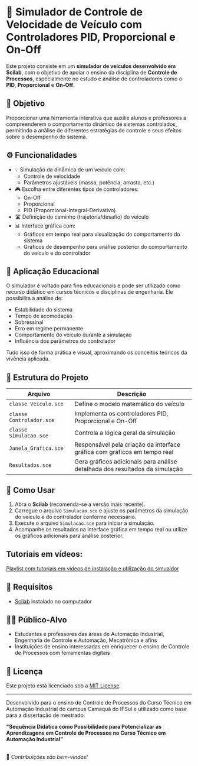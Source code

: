 # 🚗 Simulador de Controle de Velocidade de Veículo com Controladores PID, Proporcional e On-Off

Este projeto consiste em um **simulador de veículos desenvolvido em Scilab**, com o objetivo de apoiar o ensino da disciplina de **Controle de Processos**, especialmente no estudo e análise de controladores como o **PID**, **Proporcional** e **On-Off**.

## 🎯 Objetivo

Proporcionar uma ferramenta interativa que auxilie alunos e professores a compreenderem o comportamento dinâmico de sistemas controlados, permitindo a análise de diferentes estratégias de controle e seus efeitos sobre o desempenho do sistema.

## ⚙️ Funcionalidades

- 💡 Simulação da dinâmica de um veículo com:
  - Controle de velocidade
  - Parâmetros ajustáveis (massa, potência, arrasto, etc.)
- 🎮 Escolha entre diferentes tipos de controladores:
  - On-Off
  - Proporcional
  - PID (Proporcional-Integral-Derivativo)
- 🛣️ Definição do caminho (trajetória/desafio) do veículo
- 📊 Interface gráfica com:
  - Gráficos em tempo real para visualização do comportamento do sistema
  - Gráficos de desempenho para análise posterior do comportamento do veículo e do controlador

## 🧪 Aplicação Educacional

O simulador é voltado para fins educacionais e pode ser utilizado como recurso didático em cursos técnicos e disciplinas de engenharia. Ele possibilita a análise de:

- Estabilidade do sistema
- Tempo de acomodação
- Sobressinal
- Erro em regime permanente
- Comportamento do veículo durante a simulação
- Influência dos parâmetros do controlador

Tudo isso de forma prática e visual, aproximando os conceitos teóricos da vivência aplicada.

## 📁 Estrutura do Projeto

| Arquivo                  | Descrição                                                                   |
|--------------------------|-----------------------------------------------------------------------------|
| `classe Veiculo.sce`     | Define o modelo matemático do veículo                                       |
| `classe Controlador.sce` | Implementa os controladores PID, Proporcional e On-Off                      |
| `classe Simulacao.sce`   | Controla a lógica geral da simulação                                        |
| `Janela_Grafica.sce`     | Responsável pela criação da interface gráfica com gráficos em tempo real    |
| `Resultados.sce`         | Gera gráficos adicionais para análise detalhada dos resultados da simulação |

## 🚀 Como Usar

1. Abra o **Scilab** (recomenda-se a versão mais recente).
2. Carregue o arquivo `Simulacao.sce` e ajuste os parâmetros da simulação do veículo e do controlador conforme necessário.
3. Execute o arquivo `Simulacao.sce` para iniciar a simulação.
4. Acompanhe os resultados na interface gráfica em tempo real ou utilize os gráficos adicionais para análise posterior.

## Tutoriais em vídeos:

[Playlist com tutoriais em vídeos de instalação e utilização do simualdor](https://youtube.com/playlist?list=PLl3NUb_DTqW-lARwtwf4ZRTvMERD2YHqY&si=bx1rUhEc4hwJquec)

## 📌 Requisitos

- [Scilab](https://www.scilab.org/) instalado no computador

## 👨‍🏫 Público-Alvo

- Estudantes e professores das áreas de Automação Industrial, Engenharia de Controle e Automação, Mecatrônica e afins
- Instituições de ensino interessadas em enriquecer o ensino de Controle de Processos com ferramentas digitais

## 📃 Licença

Este projeto está licenciado sob a [MIT License](LICENSE).

---

Desenvolvido para o ensino de Controle de Processos do Curso Técnico em Automação Industrial do campus Camaquã do IFSul e utilizado como base para a dissertação de mestrado:

**"Sequência Didática como Possibilidade para Potencializar as Aprendizagens em Controle de Processos no Curso Técnico em Automação Industrial"**

\
💬 *Contribuições são bem-vindas!*
